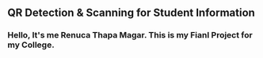 ## QR Detection & Scanning for Student Information

### Hello, It's me Renuca Thapa Magar. This is my Fianl Project for my College.
